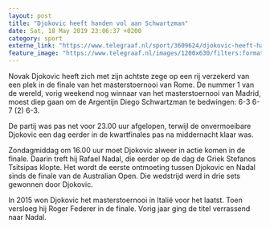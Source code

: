 ```yaml
---
layout: post
title: "Djokovic heeft handen vol aan Schwartzman"
date: Sat, 18 May 2019 23:06:37 +0200
category: sport
externe_link: "https://www.telegraaf.nl/sport/3609624/djokovic-heeft-handen-vol-aan-schwartzman"
feature_image: "https://www.telegraaf.nl/images/1200x630/filters:format(jpeg):quality(80)/cdn-kiosk-api.telegraaf.nl/dcdd7e02-79b0-11e9-89e7-0217670beecd.JPG"
---
```


<p class="intro">Novak Djokovic heeft zich met zijn achtste zege op een rij verzekerd van een plek in de finale van het masterstoernooi van Rome. De nummer 1 van de wereld, vorig weekend nog winnaar van het masterstoernooi van Madrid, moest diep gaan om de Argentijn Diego Schwartzman te bedwingen: 6-3 6-7 (2) 6-3.</p> <p>De partij was pas net voor 23.00 uur afgelopen, terwijl de onvermoeibare Djokovic een dag eerder in de kwartfinales pas na middernacht klaar was.</p><p>Zondagmiddag om 16.00 uur moet Djokovic alweer in actie komen in de finale. Daarin treft hij Rafael Nadal, die eerder op de dag de Griek Stefanos Tsitsipas klopte. Het wordt de eerste ontmoeting tussen Djokovic en Nadal sinds de finale van de Australian Open. Die wedstrijd werd in drie sets gewonnen door Djokovic.</p><p>In 2015 won Djokovic het masterstoernooi in Italië voor het laatst. Toen versloeg hij Roger Federer in de finale. Vorig jaar ging de titel verrassend naar Nadal.</p>
